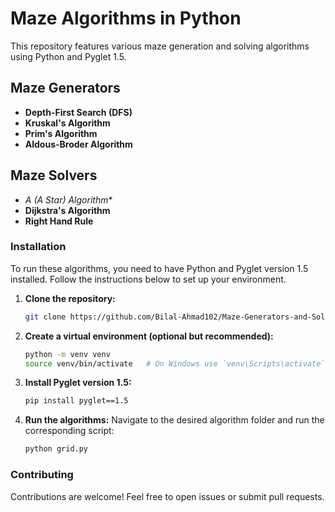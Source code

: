 # Maze Algorithms in Python

This repository features various maze generation and solving algorithms using Python and Pyglet 1.5.

## Maze Generators

- **Depth-First Search (DFS)**
- **Kruskal's Algorithm**
- **Prim's Algorithm**
- **Aldous-Broder Algorithm**

## Maze Solvers

- **A* (A Star) Algorithm**
- **Dijkstra's Algorithm**
- **Right Hand Rule**

### Installation

To run these algorithms, you need to have Python and Pyglet version 1.5 installed. Follow the instructions below to set up your environment.

1. **Clone the repository:**
   ```bash
   git clone https://github.com/Bilal-Ahmad102/Maze-Generators-and-Solver
   ```

2. **Create a virtual environment (optional but recommended):**
   ```bash
   python -m venv venv
   source venv/bin/activate   # On Windows use `venv\Scripts\activate`
   ```

3. **Install Pyglet version 1.5:**
   ```bash
   pip install pyglet==1.5
   ```

4. **Run the algorithms:**
   Navigate to the desired algorithm folder and run the corresponding script:
   ```bash
   python grid.py
   ```

### Contributing

Contributions are welcome! Feel free to open issues or submit pull requests.
